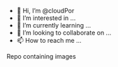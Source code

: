 - 👋 Hi, I’m @cloudPor
- 👀 I’m interested in ...
- 🌱 I’m currently learning ...
- 💞️ I’m looking to collaborate on ...
- 📫 How to reach me ...

<!---
cloudPor/cloudPor is a ✨ special ✨ repository because its `README.md` (this file) appears on your GitHub profile.
You can click the Preview link to take a look at your changes.
--->

Repo containing images
